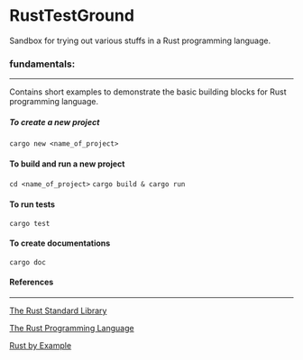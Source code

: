 # RustTestGround
Sandbox for trying out various stuffs in a Rust programming language.

### fundamentals:
-------------------
Contains short examples to demonstrate the basic building blocks for Rust programming language.

##### To create a new project
`cargo new <name_of_project>`

#### To build and run a new project
`cd <name_of_project>`
`cargo build & cargo run`

#### To run tests
`cargo test`

#### To create documentations
`cargo doc`

#### References
-------------------
[The Rust Standard Library](https://doc.rust-lang.org/std/)

[The Rust Programming Language](https://doc.rust-lang.org/book/)

[Rust by Example](https://doc.rust-lang.org/rust-by-example/)
